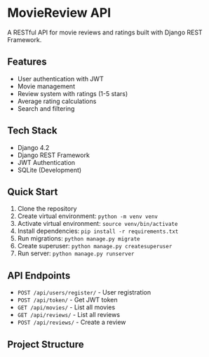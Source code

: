 # MovieReview API

A RESTful API for movie reviews and ratings built with Django REST Framework.

## Features

- User authentication with JWT
- Movie management
- Review system with ratings (1-5 stars)
- Average rating calculations
- Search and filtering

## Tech Stack

- Django 4.2
- Django REST Framework
- JWT Authentication
- SQLite (Development)

## Quick Start

1. Clone the repository
2. Create virtual environment: `python -m venv venv`
3. Activate virtual environment: `source venv/bin/activate`
4. Install dependencies: `pip install -r requirements.txt`
5. Run migrations: `python manage.py migrate`
6. Create superuser: `python manage.py createsuperuser`
7. Run server: `python manage.py runserver`

## API Endpoints

- `POST /api/users/register/` - User registration
- `POST /api/token/` - Get JWT token
- `GET /api/movies/` - List all movies
- `GET /api/reviews/` - List all reviews
- `POST /api/reviews/` - Create a review

## Project Structure

```
